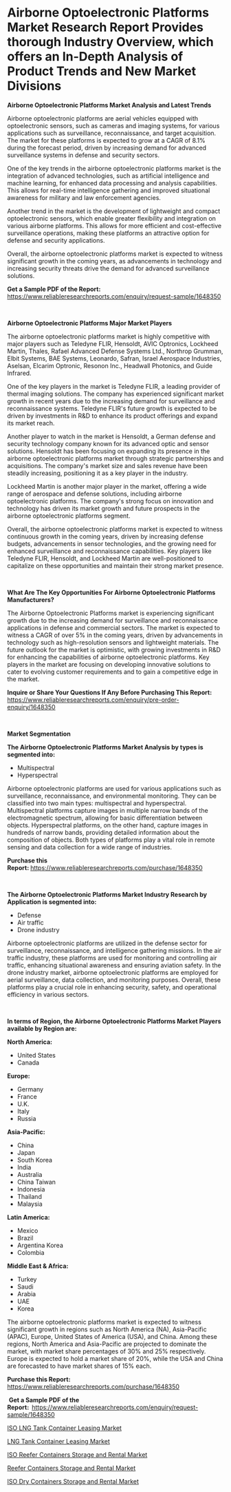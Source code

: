 <p><h1>Airborne Optoelectronic Platforms Market Research Report Provides thorough Industry Overview, which offers an In-Depth Analysis of Product Trends and New Market Divisions</h1></p><p><strong>Airborne Optoelectronic Platforms Market Analysis and Latest Trends</strong></p>
<p><p>Airborne optoelectronic platforms are aerial vehicles equipped with optoelectronic sensors, such as cameras and imaging systems, for various applications such as surveillance, reconnaissance, and target acquisition. The market for these platforms is expected to grow at a CAGR of 8.1% during the forecast period, driven by increasing demand for advanced surveillance systems in defense and security sectors. </p><p>One of the key trends in the airborne optoelectronic platforms market is the integration of advanced technologies, such as artificial intelligence and machine learning, for enhanced data processing and analysis capabilities. This allows for real-time intelligence gathering and improved situational awareness for military and law enforcement agencies. </p><p>Another trend in the market is the development of lightweight and compact optoelectronic sensors, which enable greater flexibility and integration on various airborne platforms. This allows for more efficient and cost-effective surveillance operations, making these platforms an attractive option for defense and security applications. </p><p>Overall, the airborne optoelectronic platforms market is expected to witness significant growth in the coming years, as advancements in technology and increasing security threats drive the demand for advanced surveillance solutions.</p></p>
<p><strong>Get a Sample PDF of the Report:&nbsp;</strong> <a href="https://www.reliableresearchreports.com/enquiry/request-sample/1648350">https://www.reliableresearchreports.com/enquiry/request-sample/1648350</a></p>
<p>&nbsp;</p>
<p><strong>Airborne Optoelectronic Platforms Major Market Players</strong></p>
<p><p>The airborne optoelectronic platforms market is highly competitive with major players such as Teledyne FLIR, Hensoldt, AVIC Optronics, Lockheed Martin, Thales, Rafael Advanced Defense Systems Ltd., Northrop Grumman, Elbit Systems, BAE Systems, Leonardo, Safran, Israel Aerospace Industries, Aselsan, Elcarim Optronic, Resonon Inc., Headwall Photonics, and Guide Infrared. </p><p>One of the key players in the market is Teledyne FLIR, a leading provider of thermal imaging solutions. The company has experienced significant market growth in recent years due to the increasing demand for surveillance and reconnaissance systems. Teledyne FLIR's future growth is expected to be driven by investments in R&D to enhance its product offerings and expand its market reach.</p><p>Another player to watch in the market is Hensoldt, a German defense and security technology company known for its advanced optic and sensor solutions. Hensoldt has been focusing on expanding its presence in the airborne optoelectronic platforms market through strategic partnerships and acquisitions. The company's market size and sales revenue have been steadily increasing, positioning it as a key player in the industry.</p><p>Lockheed Martin is another major player in the market, offering a wide range of aerospace and defense solutions, including airborne optoelectronic platforms. The company's strong focus on innovation and technology has driven its market growth and future prospects in the airborne optoelectronic platforms segment.</p><p>Overall, the airborne optoelectronic platforms market is expected to witness continuous growth in the coming years, driven by increasing defense budgets, advancements in sensor technologies, and the growing need for enhanced surveillance and reconnaissance capabilities. Key players like Teledyne FLIR, Hensoldt, and Lockheed Martin are well-positioned to capitalize on these opportunities and maintain their strong market presence.</p></p>
<p>&nbsp;</p>
<p><strong>What Are The Key Opportunities For Airborne Optoelectronic Platforms Manufacturers?</strong></p>
<p><p>The Airborne Optoelectronic Platforms market is experiencing significant growth due to the increasing demand for surveillance and reconnaissance applications in defense and commercial sectors. The market is expected to witness a CAGR of over 5% in the coming years, driven by advancements in technology such as high-resolution sensors and lightweight materials. The future outlook for the market is optimistic, with growing investments in R&D for enhancing the capabilities of airborne optoelectronic platforms. Key players in the market are focusing on developing innovative solutions to cater to evolving customer requirements and to gain a competitive edge in the market.</p></p>
<p><strong>Inquire or Share Your Questions If Any Before Purchasing This Report:</strong> <a href="https://www.reliableresearchreports.com/enquiry/pre-order-enquiry/1648350">https://www.reliableresearchreports.com/enquiry/pre-order-enquiry/1648350</a></p>
<p>&nbsp;</p>
<p><strong>Market Segmentation</strong></p>
<p><strong>The Airborne Optoelectronic Platforms Market Analysis by types is segmented into:</strong></p>
<p><ul><li>Multispectral</li><li>Hyperspectral</li></ul></p>
<p><p>Airborne optoelectronic platforms are used for various applications such as surveillance, reconnaissance, and environmental monitoring. They can be classified into two main types: multispectral and hyperspectral. Multispectral platforms capture images in multiple narrow bands of the electromagnetic spectrum, allowing for basic differentiation between objects. Hyperspectral platforms, on the other hand, capture images in hundreds of narrow bands, providing detailed information about the composition of objects. Both types of platforms play a vital role in remote sensing and data collection for a wide range of industries.</p></p>
<p><strong>Purchase this Report:&nbsp;</strong><a href="https://www.reliableresearchreports.com/purchase/1648350">https://www.reliableresearchreports.com/purchase/1648350</a></p>
<p>&nbsp;</p>
<p><strong>The Airborne Optoelectronic Platforms Market Industry Research by Application is segmented into:</strong></p>
<p><ul><li>Defense</li><li>Air traffic</li><li>Drone industry</li></ul></p>
<p><p>Airborne optoelectronic platforms are utilized in the defense sector for surveillance, reconnaissance, and intelligence gathering missions. In the air traffic industry, these platforms are used for monitoring and controlling air traffic, enhancing situational awareness and ensuring aviation safety. In the drone industry market, airborne optoelectronic platforms are employed for aerial surveillance, data collection, and monitoring purposes. Overall, these platforms play a crucial role in enhancing security, safety, and operational efficiency in various sectors.</p></p>
<p>&nbsp;</p>
<p><strong>In terms of Region, the Airborne Optoelectronic Platforms Market Players available by Region are:</strong></p>
<p>
    <p> <strong> North America: </strong>
        <ul>
            <li>United States</li>
            <li>Canada</li>
        </ul>
        </p> 
    <p> <strong> Europe: </strong>
        <ul>
            <li>Germany</li>
            <li>France</li>
            <li>U.K.</li>
            <li>Italy</li>
            <li>Russia</li>
        </ul>
        </p> 
    <p> <strong> Asia-Pacific: </strong>
        <ul>
            <li>China</li>
            <li>Japan</li>
            <li>South Korea</li>
            <li>India</li>
            <li>Australia</li>
            <li>China Taiwan</li>
            <li>Indonesia</li>
            <li>Thailand</li>
            <li>Malaysia</li>
        </ul>
        </p> 
    <p> <strong> Latin America: </strong>
        <ul>
            <li>Mexico</li>
            <li>Brazil</li>
            <li>Argentina Korea</li>
            <li>Colombia</li>
        </ul>
        </p> 
    <p> <strong> Middle East & Africa: </strong>
        <ul>
            <li>Turkey</li>
            <li>Saudi</li>
            <li>Arabia</li>
            <li>UAE</li>
            <li>Korea</li>
        </ul>
    </p>
    </p>
<p><p>The airborne optoelectronic platforms market is expected to witness significant growth in regions such as North America (NA), Asia-Pacific (APAC), Europe, United States of America (USA), and China. Among these regions, North America and Asia-Pacific are projected to dominate the market, with market share percentages of 30% and 25% respectively. Europe is expected to hold a market share of 20%, while the USA and China are forecasted to have market shares of 15% each.</p></p>
<p><strong>Purchase this Report: </strong><a href="https://www.reliableresearchreports.com/purchase/1648350">https://www.reliableresearchreports.com/purchase/1648350</a></p>
<p>&nbsp;<strong>Get a Sample PDF of the Report:&nbsp;&nbsp;</strong><a href="https://www.reliableresearchreports.com/enquiry/request-sample/1648350">https://www.reliableresearchreports.com/enquiry/request-sample/1648350</a></p>
<p><strong></strong></p>
<p><p><a href="https://github.com/pizolina/Market-Research-Report-List-3/blob/main/iso-lng-tank-container-leasing-market.md">ISO LNG Tank Container Leasing Market</a></p><p><a href="https://github.com/danielneavesallisons03mba/Market-Research-Report-List-1/blob/main/lng-tank-container-leasing-market.md">LNG Tank Container Leasing Market</a></p><p><a href="https://github.com/dimitrishawkinswaynenp91rgz/Market-Research-Report-List-1/blob/main/iso-reefer-containers-storage-and-rental-market.md">ISO Reefer Containers Storage and Rental Market</a></p><p><a href="https://github.com/changoleonlaverguenzanoexiste/Market-Research-Report-List-2/blob/main/reefer-containers-storage-and-rental-market.md">Reefer Containers Storage and Rental Market</a></p><p><a href="https://github.com/tamvrosiya/Market-Research-Report-List-3/blob/main/iso-dry-containers-storage-and-rental-market.md">ISO Dry Containers Storage and Rental Market</a></p></p>